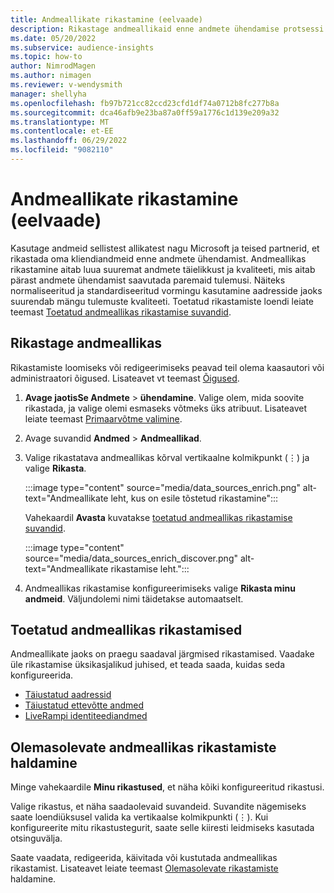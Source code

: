```yaml
---
title: Andmeallikate rikastamine (eelvaade)
description: Rikastage andmeallikaid enne andmete ühendamise protsessi läbimist.
ms.date: 05/20/2022
ms.subservice: audience-insights
ms.topic: how-to
author: NimrodMagen
ms.author: nimagen
ms.reviewer: v-wendysmith
manager: shellyha
ms.openlocfilehash: fb97b721cc82ccd23cfd1df74a0712b8fc277b8a
ms.sourcegitcommit: dca46afb9e23ba87a0ff59a1776c1d139e209a32
ms.translationtype: MT
ms.contentlocale: et-EE
ms.lasthandoff: 06/29/2022
ms.locfileid: "9082110"
---
```

# <a name="enrichment-for-data-sources-preview"></a>Andmeallikate rikastamine (eelvaade)

Kasutage andmeid sellistest allikatest nagu Microsoft ja teised partnerid, et rikastada oma kliendiandmeid enne andmete ühendamist. Andmeallikas rikastamine aitab luua suuremat andmete täielikkust ja kvaliteeti, mis aitab pärast andmete ühendamist saavutada paremaid tulemusi. Näiteks normaliseeritud ja standardiseeritud vormingu kasutamine aadresside jaoks suurendab mängu tulemuste kvaliteeti. Toetatud rikastamiste loendi leiate teemast [Toetatud andmeallikas rikastamise suvandid](#supported-data-source-enrichments).

## <a name="enrich-a-data-source"></a>Rikastage andmeallikas

Rikastamiste loomiseks või redigeerimiseks peavad teil olema kaasautori või administraatori õigused. Lisateavet vt teemast [Õigused](permissions.md).  

1. **Avage jaotisSe Andmete** > **ühendamine**. Valige olem, mida soovite rikastada, ja valige olemi esmaseks võtmeks üks atribuut. Lisateavet leiate teemast [Primaarvõtme valimine](map-entities.md#select-primary-key-and-semantic-type-for-attributes).

1. Avage suvandid **Andmed** > **Andmeallikad**.

1. Valige rikastatava andmeallikas kõrval vertikaalne kolmikpunkt (&vellip;) ja valige **Rikasta**.

   :::image type="content" source="media/data_sources_enrich.png" alt-text="Andmeallikate leht, kus on esile tõstetud rikastamine":::

   Vahekaardil **Avasta** kuvatakse [toetatud andmeallikas rikastamise suvandid](#supported-data-source-enrichments).

   :::image type="content" source="media/data_sources_enrich_discover.png" alt-text="Andmeallikate rikastamise leht.":::

1. Andmeallikas rikastamise konfigureerimiseks valige **Rikasta minu andmeid**. Väljundolemi nimi täidetakse automaatselt.

## <a name="supported-data-source-enrichments"></a>Toetatud andmeallikas rikastamised

Andmeallikate jaoks on praegu saadaval järgmised rikastamised. Vaadake üle rikastamise üksikasjalikud juhised, et teada saada, kuidas seda konfigureerida.

- [Täiustatud aadressid](enrichment-enhanced-addresses.md)
- [Täiustatud ettevõtte andmed](enrichment-enhanced-company-data.md)
- [LiveRampi identiteediandmed](enrichment-liveramp.md)

## <a name="manage-existing-data-source-enrichments"></a>Olemasolevate andmeallikas rikastamiste haldamine

Minge vahekaardile **Minu rikastused**, et näha kõiki konfigureeritud rikastusi.

Valige rikastus, et näha saadaolevaid suvandeid. Suvandite nägemiseks saate loendiüksusel valida ka vertikaalse kolmikpunkti (&vellip;). Kui konfigureerite mitu rikastustegurit, saate selle kiiresti leidmiseks kasutada otsinguvälja.

Saate vaadata, redigeerida, käivitada või kustutada andmeallikas rikastamist. Lisateavet leiate teemast [Olemasolevate rikastamiste](enrichment-hub.md) haldamine.
